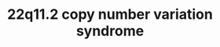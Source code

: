 ---
annotations:
- id: DOID:12583
  parent: genetic disease
  type: Disease Ontology
  value: velocardiofacial syndrome
- id: PW:0000013
  parent: disease pathway
  type: Pathway Ontology
  value: disease pathway
- id: PW:0000178
  parent: disease pathway
  type: Pathway Ontology
  value: neurological disorder pathway
authors:
- Fehrhart
- Victoravr
- Egonw
- MaintBot
- L Dupuis
- Mlatorre
- Eweitz
citedin:
- link: PMC9130749
  title: 'The Biological Interaction of SARS-CoV-2 Infection and Osteoporosis: A Preliminary
    Study (2022)'
communities:
- RareDiseases
- ontox
description: 22q11 deletion syndrome
last-edited: 2024-02-22
ndex: 5683f755-8b6c-11eb-9e72-0ac135e8bacf
organisms:
- Homo sapiens
redirect_from:
- /index.php/Pathway:WP4657
- /instance/WP4657
- /instance/WP4657_r128796
revision: r128796
schema-jsonld:
- '@context': https://schema.org/
  '@id': https://wikipathways.github.io/pathways/WP4657.html
  '@type': Dataset
  creator:
    '@type': Organization
    name: WikiPathways
  description: 22q11 deletion syndrome
  keywords:
  - 1-phosphatidyl-1D-myo-inositol 4-phosphate(3−)
  - 1-phosphatidyl-1D-myo-inositol(1−)
  - 1-pyrroline-5-carboxylate
  - 2-oxoglutaric acid
  - 3-Methoxytyramine
  - 4-hydroxyretinoic acid
  - 4-oxo-Retinoic acid
  - ABHD17AP4
  - ACTA2
  - ACTC1
  - ADP(3−)
  - AIFM3
  - ALDH1A2
  - ALDH4A1
  - ARNTL
  - ARVCF
  - ASF1A
  - ATP
  - ATP(4−)
  - Arginine
  - BCL2
  - BCRP2
  - BCRP5
  - BCRP7
  - C22orf39
  - CA15P1
  - CBX5
  - CCDC188
  - CCDC74BP1
  - CDC42
  - CDC45
  - CDH15
  - CHRD
  - CLDN1
  - CLDN3
  - CLDN5
  - CLTCL1
  - COMT
  - CRKL
  - CUL3
  - CYP26A1
  - CYP26B1
  - CYP26C1
  - Citrate
  - DEPDC5
  - DGCR10
  - DGCR11
  - DGCR2
  - DGCR5
  - DGCR6L
  - DGCR8
  - DGCR9
  - DL-Metanephrine
  - DOPAC
  - DRD2
  - DROSHA
  - Dermatan sulfate
  - Dopamine
  - EGFR
  - EMC10
  - ESS2
  - Epinephrine
  - FAM230E
  - FAM230G
  - FGF10
  - FGF8
  - FGFR1
  - FGFR2
  - FOXA2
  - FOXC1
  - FOXC2
  - GBX2
  - GLUD1
  - GNB1L
  - GP1BA
  - GP1BB
  - GP5
  - GP9
  - GSC2
  - Glutamate
  - Glutamine
  - HAND2
  - HDAC3
  - HES1
  - HIRA
  - HIRIP3
  - HIST1H4A
  - Heparin
  - Homovanillic acid
  - IGLL4P
  - KLHL22
  - KPNB1
  - KRT18P5
  - KRT18P62
  - L-Glutamic gamma-semialdehyde
  - LINC00895
  - LINC00896
  - LINC01311
  - LINC01637
  - LRRC74B
  - LZTR1
  - Lysine
  - MAG
  - MALT1
  - MED15
  - MRPL40
  - NCOR1
  - NKX2-5
  - NPRL2
  - NPRL3
  - Norepinephrine
  - Normetanephrine
  - OAT
  - Ornithine
  - P2RX6
  - P2RX6P
  - PAK4
  - PAX3
  - PI4KA
  - PITX2
  - PLK1
  - POLR2A
  - POM121L4P
  - POM121L7P
  - PPP1CB
  - PRKN
  - PRODH
  - Proline
  - RAF1
  - RAN
  - RANBP1
  - RANGAP1
  - RBX1
  - RCC1
  - RELN
  - RN7SL168P
  - RN7SL812P
  - RNU6-225P
  - RNY1P9
  - RORC
  - RTL10
  - RTN4
  - RTN4R
  - Retinoic acid
  - Riluzole
  - SCARF2
  - SEPTIN11
  - SEPTIN5
  - SEPTIN8
  - SERPIND1
  - SHH
  - SHOC2
  - SLC25A1
  - SLC2A4
  - SLC7A4
  - SLC9A3P2
  - SMPD4P1
  - SNAP29
  - SNORA77B
  - SREBF1
  - SREBF2
  - SRF
  - Syntaxin
  - TANGO2
  - TBX1
  - THAP7
  - TMEM191A
  - TNPO1
  - TP53
  - TRMT2A
  - TSKS
  - TSSK1A
  - TSSK2
  - TUBA3FP
  - TUBA3GP
  - TXNRD2
  - UFD1
  - USP41
  - VWF
  - XPO1
  - ZDHHC8
  - ZNF74
  - retinal
  license: CC0
  name: 22q11.2 copy number variation syndrome
seo: CreativeWork
title: 22q11.2 copy number variation syndrome
wpid: WP4657
---